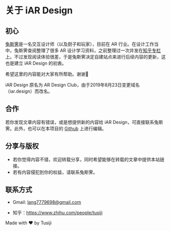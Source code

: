# 关于 iAR Design

## 初心
[兔斯霁](https://www.zhihu.com/people/tusiji)是一名交互设计师（以及厨子和玩家），目前在 AR 行业。在设计工作当中，兔斯霁查阅整理了很多 AR 设计学习资料，之前整理过一次并发在[知乎专栏]()上。不过发现阅读体验很差，于是兔斯霁决定自建站点来进行后续内容的更新，这也是建立 iAR Design 的初衷。

希望这里的内容能对大家有所帮助。谢谢🙏

iAR Design 原名为 AR Design Club，由于2019年8月23日变更域名（iar.design）而改名。

## 合作
若你发现文章内容有错误，或是想提供新的内容给 iAR Design，可直接联系兔斯霁。此外，也可以在本项目的 [Github](https://github.com/Tusiji/ar-design-club) 上进行编辑。


## 分享与版权
- 若你觉得内容不错，欢迎转载分享，同时希望能够在转载的文章中提供本站链接。
- 若有内容侵犯到你的权益，请联系兔斯霁。

## 联系方式
- Gmail: lang7779698@gmail.com

- 知乎：https://www.zhihu.com/people/tusiji

Made with ❤️ by Tusiji